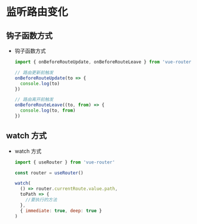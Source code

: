 # 监听路由变化

## 钩子函数方式

+ 钩子函数方式

  ```js
  import { onBeforeRouteUpdate, onBeforeRouteLeave } from 'vue-router'

  // 路由更新前触发
  onBeforeRouteUpdate(to => {
    console.log(to)
  })

  // 路由离开前触发
  onBeforeRouteLeave((to, from) => {
    console.log(to, from)
  })
  ```

## watch 方式

+ watch 方式

  ```js
  import { useRouter } from 'vue-router'

  const router = useRouter()

  watch(
    () => router.currentRoute.value.path,
    toPath => {
      //要执行的方法
    },
    { immediate: true, deep: true }
  )
  ```

